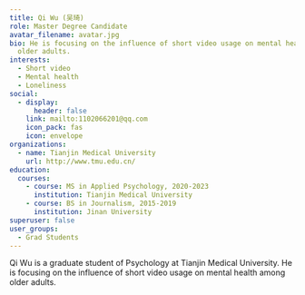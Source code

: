 ```yaml
---
title: Qi Wu (吴琦)
role: Master Degree Candidate
avatar_filename: avatar.jpg
bio: He is focusing on the influence of short video usage on mental health among
  older adults.
interests:
  - Short video
  - Mental health
  - Loneliness
social:
  - display:
      header: false
    link: mailto:1102066201@qq.com
    icon_pack: fas
    icon: envelope
organizations:
  - name: Tianjin Medical University
    url: http://www.tmu.edu.cn/
education:
  courses:
    - course: MS in Applied Psychology, 2020-2023
      institution: Tianjin Medical University
    - course: BS in Journalism, 2015-2019
      institution: Jinan University
superuser: false
user_groups:
  - Grad Students
---
```

Qi Wu is a graduate student of Psychology at Tianjin Medical University. He is focusing on the influence of short video usage on mental health among older adults.
